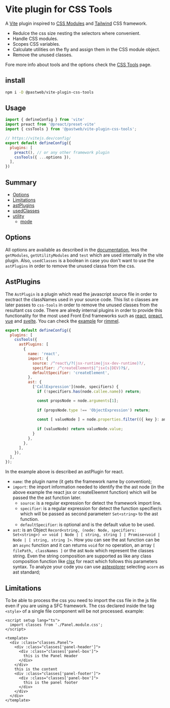 # Vite plugin for CSS Tools
A [Vite] plugin inspired to [CSS Modules] and [Tailwind] CSS framework.

[vite]: https://github.com/vitejs/vite
[css modules]: https://github.com/css-modules/css-modules
[tailwind]: https://github.com/tailwindlabs/tailwindcss

* Redulce the css size nesting the selectors where convenient.
* Handle CSS modules.
* Scopes CSS variables.
* Calculate utilities on the fly and assign them in the CSS module object.
* Remove the unused classes.

Fore more info about tools and the options check the [CSS Tools](https://github.com/pastweb/css-tools) page.

## install
```bash
npm i -D @pastweb/vite-plugin-css-tools
```

## Usage
```js
import { defineConfig } from 'vite'
import preact from '@preact/preset-vite'
import { cssTools } from '@pastweb/vite-plugin-css-tools';

// https://vitejs.dev/config/
export default defineConfig({
  plugins: [
    preact(), // or any other framework plugin
    cssTools({ ...options }),
  ],
})
```
## Summary
* [Options](#options)  
* [Limitations](#limitations)
* [astPlugins](#astPlugins)
* [usedClasses](#usedClasses)
* [utility](#utility)
  * [mode](#mode)

## Options
All options are available as described in the [documentation](https://github.com/pastweb/css-tools), less the `getModules`, `getUtilityModules` and `test` which are used internally in the vite plugin.
Also, `usedClasses` is a boolean in case you don't want to use the `astPlugins` in order to remove the unused classa from the css.

## AstPlugins
The `AstPlugin` is a plugin which read the javascript source file in order to exctract the classNames used in your source code.
This list o classes are later passes to `css-tools` in order to remove the unused classes from the resultant css code.
There are alredy internal plugins in order to provide this functionality for the most used Front End frameworks such as [react](https://github.com/facebook/react), [preact](https://github.com/preactjs/preact), [vue](https://github.com/vuejs) and [svelte](https://github.com/sveltejs/svelte).
You can check the [example]() for [rimmel](https://github.com/ReactiveHTML/rimmel).
```js
export default defineConfig({
  plugins: [
    cssTools({
      astPlugins: [
        {
          name: 'react',
          import: {
            source: /^react\/?(jsx-runtime|jsx-dev-runtime)?/,
            specifier: /^createElement$|^jsx(s|DEV)?$/,
            defaultSpecifier: 'createElement',
          },
          ast: {
            ['CallExpression'](node, specifiers) {
              if (!specifiers.has(node.callee.name)) return;

              const propsNode = node.arguments[1];
              
              if (propsNode.type !== 'ObjectExpression') return;
  
              const [ valueNode ] = node.properties.filter(({ key }: any) => key.name === 'className');
                
              if (valueNode) return valueNode.value;
            }
          },
        },
      ],
    }),
  ],
});
```
In the example above is described an astPlugin for react.
* `name`: the plugin name (it gets the framework name by convention);
* `import`: the import information needed to identify the the ast node (in the above example the react jsx or createEleemnt function) which will be passed the the ast function later.
  * `source`: is a regular expression for detect the framework import line.
  * `specifier`: is a regular expression for detect the function specifier/s which will be passed as second parameterr `Set<string>` to the ast function.
  * `defaultSpecifier`: is optional and is the default value to be used.
* `ast`: is an Object `Record<string, (node: Node, specifiers: Set<string>) => void | Node | [ string, string ] | Promise<void | Node | [ string, string ]>`.
How you can see the ast function can be an `async` function and it can returns `void` for no operation, an array `[ filePath, classNames ]` or the ast `Node` which represent the classes string.
Even the string composition are supported as like any class composition function like [clsx](https://github.com/lukeed/clsx) for react which follows this parameters syntax.
To analyze your code you can use [astexplorer](https://astexplorer.net/) selecting `acorn` as ast standard;

## Limitations
To be able to process the css you need to import the css file in the js file even if you are using a SFC framework.
The css declared inside the tag `<style>` of a single file component will be not processed.
example:

```vue
<script setup lang="ts">
  import classes from './Panel.module.css';
</script>

<template>
  <div :class="classes.Panel">
    <div :class="classes['panel-header']">
      <div :class="classes['panel-box']">
        this is the Panel Header
      </div>
    </div>
    this is the content
    <div :class="classes['panel-footer']">
      <div :class="classes['panel-box']">
        this is the panel footer
      </div>
    </div>
  </div>
</template>
```